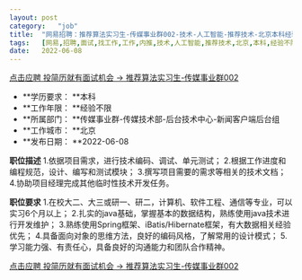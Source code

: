 ```yaml
---
layout:	post
category:	"job"
title:	"网易招聘：推荐算法实习生-传媒事业群002-技术-人工智能-推荐技术-北京本科经验不限"
tags:	[网易,招聘,面试,找工作,工作,内推,技术,人工智能,推荐技术,北京,本科,经验不限]
date:	2022-06-08
---
```


[点击应聘 投简历就有面试机会 -> 推荐算法实习生-传媒事业群002](http://mobile.bole.netease.com/bole/boleDetail?id=40734&employeeId=346f03c3cda5f04c&key=all)



- **学历要求： **本科
- **工作年限： **经验不限
- **所属部门： **传媒事业群-传媒技术部-后台技术中心-新闻客户端后台组
- **工作城市： **北京
- **发布日期： **2022-06-08



**职位描述**
1.依据项目需求，进行技术编码、调试、单元测试；
2.根据工作进度和编程规范，设计、编写和测试模块；
3.撰写项目需要的需求等相关的技术文档；
4.协助项目经理完成其他临时性技术开发任务。



**职位要求**
1.在校大二、大三或研一、研二，计算机、软件工程、通信等专业，可以实习6个月以上；
2.扎实的java基础，掌握基本的数据结构，熟练使用java技术进行开发维护；
3.熟练使用Spring框架、iBatis/Hibernate框架，有大数据相关经验优先；
4.具备面向对象的思维方法，良好的编码风格，了解常用的设计模式；
5.学习能力强、有责任心，具备良好的沟通能力和团队合作精神。



[点击应聘 投简历就有面试机会 -> 推荐算法实习生-传媒事业群002](http://mobile.bole.netease.com/bole/boleDetail?id=40734&employeeId=346f03c3cda5f04c&key=all)